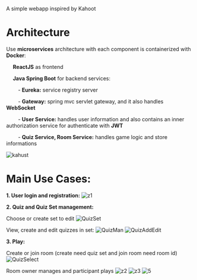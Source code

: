 A simple webapp inspired by Kahoot

# Architecture
Use **microservices** architecture with each component is containerized with **Docker**:

&emsp; **ReactJS** as frontend

&emsp; **Java Spring Boot** for backend services:

&emsp;&emsp; - **Eureka:** service registry server

&emsp;&emsp; - **Gateway:** spring mvc servlet gateway, and it also handles **WebSocket**

&emsp;&emsp; - **User Service:** handles user information and also contains an inner authorization service for authenticate with **JWT**

&emsp;&emsp; - **Quiz Service, Room Service:** handles game logic and store informations
    
![kahust](https://github.com/user-attachments/assets/1864c017-5519-485d-8350-a99c0351f3b0)

# Main Use Cases:

**1. User login and registration:**
![z1](https://github.com/user-attachments/assets/b3fe8607-40fe-4a91-95ce-5171933e36fe)

**2. Quiz and Quiz Set management:**

Choose or create set to edit 
![QuizSet](https://github.com/user-attachments/assets/17e09f26-d6ad-4e65-a7a2-6cac0482f331)

View, create and edit quizzes in set:
![QuizMan](https://github.com/user-attachments/assets/2c0f9a76-e572-41cb-870d-a09a5db07568)
![QuizAddEdit](https://github.com/user-attachments/assets/f779b075-3c6b-43f2-9247-01aa9c39b237)

**3. Play:**

Create or join room (create need quiz set and join room need room id)
![QuizSelect](https://github.com/user-attachments/assets/1d897dd5-d89c-40ac-824b-16fe8017595c)

Room owner manages and participant plays
![z2](https://github.com/user-attachments/assets/a394a0f3-5834-4c00-a226-46b850275fcc)
![z3](https://github.com/user-attachments/assets/5968c671-d68f-40ba-a255-ea63a9b2b906)
![5](https://github.com/user-attachments/assets/d761ef79-1519-454f-9ac8-ef4a73827dea)

